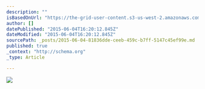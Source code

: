 ```yaml
---
description: ""
isBasedOnUrl: "https://the-grid-user-content.s3-us-west-2.amazonaws.com/1e69ccb6-b6f2-4b3a-8cd6-cb9cbb777d5c.jpg"
author: []
datePublished: "2015-06-04T16:20:12.845Z"
dateModified: "2015-06-04T16:20:12.845Z"
sourcePath: _posts/2015-06-04-81836dde-ceeb-459c-b7ff-5147c45ef99e.md
published: true
_context: "http://schema.org"
_type: Article

---
```

![](https://the-grid-user-content.s3-us-west-2.amazonaws.com/1e69ccb6-b6f2-4b3a-8cd6-cb9cbb777d5c.jpg)